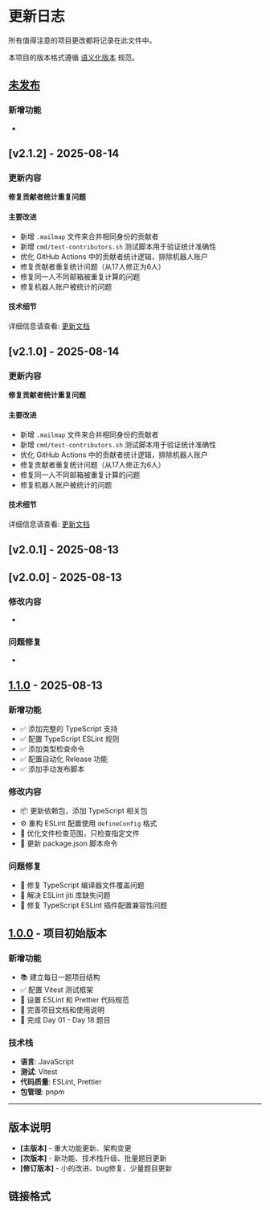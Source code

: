 # 更新日志

所有值得注意的项目更改都将记录在此文件中。

本项目的版本格式遵循 [语义化版本](https://semver.org/lang/zh-CN/) 规范。

## [未发布]

### 新增功能

-


## [v2.1.2] - 2025-08-14

### 更新内容

**修复贡献者统计重复问题**

#### 主要改进
- 新增 `.mailmap` 文件来合并相同身份的贡献者
- 新增 `cmd/test-contributors.sh` 测试脚本用于验证统计准确性
- 优化 GitHub Actions 中的贡献者统计逻辑，排除机器人账户
- 修复贡献者重复统计问题（从17人修正为6人）
- 修复同一人不同邮箱被重复计算的问题
- 修复机器人账户被统计的问题
#### 技术细节

详细信息请查看: [更新文档](updates/2025-08-14-修复贡献者统计重复问题.md)

## [v2.1.0] - 2025-08-14

### 更新内容

**修复贡献者统计重复问题**

#### 主要改进

- 新增 `.mailmap` 文件来合并相同身份的贡献者
- 新增 `cmd/test-contributors.sh` 测试脚本用于验证统计准确性
- 优化 GitHub Actions 中的贡献者统计逻辑，排除机器人账户
- 修复贡献者重复统计问题（从17人修正为6人）
- 修复同一人不同邮箱被重复计算的问题
- 修复机器人账户被统计的问题

#### 技术细节

详细信息请查看: [更新文档](updates/2025-08-14-修复贡献者统计重复问题.md)

## [v2.0.1] - 2025-08-13

## [v2.0.0] - 2025-08-13

### 修改内容

-

### 问题修复

-

## [1.1.0] - 2025-08-13

### 新增功能

- ✅ 添加完整的 TypeScript 支持
- ✅ 配置 TypeScript ESLint 规则
- ✅ 添加类型检查命令
- ✅ 配置自动化 Release 功能
- ✅ 添加手动发布脚本

### 修改内容

- 📦 更新依赖包，添加 TypeScript 相关包
- ⚙️ 重构 ESLint 配置使用 `defineConfig` 格式
- 🔧 优化文件检查范围，只检查指定文件
- 📝 更新 package.json 脚本命令

### 问题修复

- 🐛 修复 TypeScript 编译器文件覆盖问题
- 🐛 解决 ESLint jiti 库缺失问题
- 🐛 修复 TypeScript ESLint 插件配置兼容性问题

## [1.0.0] - 项目初始版本

### 新增功能

- 📚 建立每日一题项目结构
- ✅ 配置 Vitest 测试框架
- 🔧 设置 ESLint 和 Prettier 代码规范
- 📖 完善项目文档和使用说明
- 🎯 完成 Day 01 - Day 18 题目

### 技术栈

- **语言**: JavaScript
- **测试**: Vitest
- **代码质量**: ESLint, Prettier
- **包管理**: pnpm

---

## 版本说明

- **[主版本]** - 重大功能更新、架构变更
- **[次版本]** - 新功能、技术栈升级、批量题目更新
- **[修订版本]** - 小的改进、bug修复、少量题目更新

## 链接格式

[未发布]: https://github.com/506-FETL/one-question-per-day/compare/v1.1.0...HEAD
[1.1.0]: https://github.com/506-FETL/one-question-per-day/compare/v1.0.0...v1.1.0
[1.0.0]: https://github.com/506-FETL/one-question-per-day/releases/tag/v1.0.0
